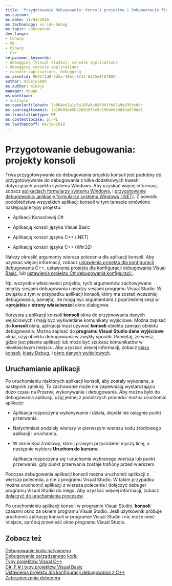 ```yaml
---
title: 'Przygotowanie debugowania: Konsoli projektów | Dokumentacja firmy Microsoft'
ms.custom: ''
ms.date: 11/04/2016
ms.technology: vs-ide-debug
ms.topic: conceptual
dev_langs:
- CSharp
- VB
- FSharp
- C++
helpviewer_keywords:
- debugging [Visual Studio], console applications
- debugging console applications
- console applications, debugging
ms.assetid: 9641f1d9-2d5a-48b1-8731-6525e8f67892
author: mikejo5000
ms.author: mikejo
manager: douge
ms.workload:
- multiple
ms.openlocfilehash: 3b864ed1a1c0a105a0ab5f441f6d7a9a935dc6dc
ms.sourcegitcommit: 3d10b93eb5b326639f3e5c19b9e6a8d1ba078de1
ms.translationtype: MT
ms.contentlocale: pl-PL
ms.lasthandoff: 04/18/2018
---
```

# <a name="debugging-preparation-console-projects"></a>Przygotowanie debugowania: projekty konsoli
Trwa przygotowywanie do debugowania projektu konsoli jest podobny do przygotowywanie do debugowania z kilka dodatkowych kwestii dotyczących projektu systemu Windows. Aby uzyskać więcej informacji, zobacz [aplikacjach formularzy systemu Windows](../debugger/debugging-preparation-windows-forms-applications.md), i [przygotowanie debugowania: aplikacje formularzy systemu Windows (.NET)](http://msdn.microsoft.com/en-us/a8bc54de-41a3-464d-9a12-db9bdcbc1ad5). Z powodu podobieństwa wszystkich aplikacji konsoli w tym temacie omówiono następujące typy projektu:  
  
-   Aplikacji Konsolowej C#  
  
-   Aplikację konsoli języka Visual Basic  
  
-   Aplikację konsoli języka C++ (.NET)  
  
-   Aplikację konsoli języka C++ (Win32)  
  
 Należy określić argumenty wiersza polecenia dla aplikacji konsoli. Aby uzyskać więcej informacji, zobacz [ustawienia projektu dla konfiguracji debugowania C++](../debugger/project-settings-for-a-cpp-debug-configuration.md), [ustawienia projektu dla konfiguracji debugowania Visual Basic](../debugger/project-settings-for-a-visual-basic-debug-configuration.md), lub [ustawienia projektu C# debugowania konfiguracji ](../debugger/project-settings-for-csharp-debug-configurations.md).  
  
 Np. wszystkie właściwości projektu, tych argumentów zachowywane między sesjami debugowania i między sesjami programu Visual Studio. W związku z tym w przypadku aplikacji konsoli, który ma zostać wcześniej debugowania, pamiętaj, że mogą być argumentami z poprzedniej sesji w  **\<projektu > strony właściwości** okno dialogowe.  
  
 Korzysta z aplikacji konsoli **konsoli** okna do przyjmowania danych wejściowych i mają być wyświetlane komunikaty wyjściowe. Można zapisać do **konsoli** okna, aplikacja musi używać **konsoli** obiektu zamiast obiektu debugowania. Można zapisać do **programu Visual Studio dane wyjściowe** okna, użyj obiektu debugowania w zwykły sposób. Pamiętaj, że wiesz, gdzie jest pisanie aplikacji lub może być szukasz komunikatów w niewłaściwym miejscu. Aby uzyskać więcej informacji, zobacz [klasy konsoli](/dotnet/api/system.console), [klasy Debug](/dotnet/api/system.diagnostics.debug), i [okno danych wyjściowych](../ide/reference/output-window.md).  
  
## <a name="starting-the-application"></a>Uruchamianie aplikacji  
 Po uruchomieniu niektórych aplikacji konsoli, aby zostały wykonane, a następnie zamknij. To zachowanie może nie zapewniają wystarczająco dużo czasu na Przerwij wykonywanie i debugowania. Aby można było do debugowania aplikacji, użyj jednej z poniższych procedur można uruchomić aplikacji:  
  
-   Aplikacja rozpoczyna wykonywanie i działa, dopóki nie osiągnie punkt przerwania.  
  
-   Natychmiast podziały wierszy w pierwszym wierszu kodu źródłowego aplikacji i uruchamia.  
  
-   W oknie Kod źródłowy, kliknij prawym przyciskiem myszy linię, a następnie wybierz **Uruchom do kursora**.  
  
     Aplikacja rozpoczyna się i uruchamia wybranego wiersza lub punkt przerwania, gdy punkt przerwania zostaje trafiony przed wierszem.  
  
 Podczas debugowania aplikacji konsoli można uruchomić aplikacji z wiersza polecenia, a nie z programu Visual Studio. W takim przypadku można uruchomić aplikacji z wiersza polecenia i dołączyć debuger programu Visual Studio do niego. Aby uzyskać więcej informacji, zobacz [dołączyć do uruchamiania procesów](../debugger/attach-to-running-processes-with-the-visual-studio-debugger.md).  
  
 Po uruchomieniu aplikacji konsoli w programie Visual Studio, **konsoli** czasami okno za oknem programu Visual Studio. Jeśli użytkownik próbuje uruchomić aplikację konsoli w programie Visual Studio i nic może mieć miejsce, spróbuj przenieść okno programu Visual Studio.  
  
## <a name="see-also"></a>Zobacz też  
 [Debugowanie kodu natywnego](../debugger/debugging-native-code.md)   
 [Debugowanie zarządzanego kodu](../debugger/debugging-managed-code.md)   
 [Typy projektów Visual C++](../debugger/debugging-preparation-visual-cpp-project-types.md)   
 [C#, F # i typy projektów Visual Basic](../debugger/debugging-preparation-csharp-f-hash-and-visual-basic-project-types.md)   
 [Ustawienia projektu dla konfiguracji debugowania z C++](../debugger/project-settings-for-a-cpp-debug-configuration.md)   
 [Zabezpieczenia debugera](../debugger/debugger-security.md)
